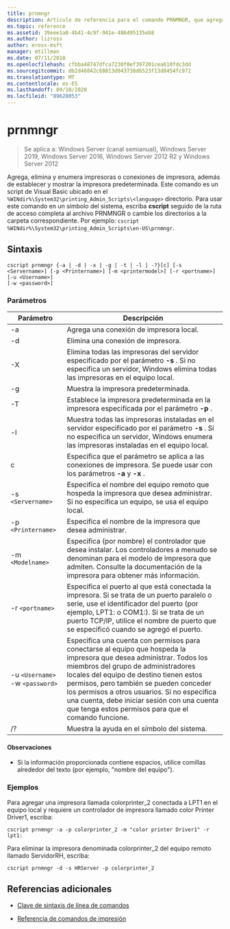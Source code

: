 ```yaml
---
title: prnmngr
description: Artículo de referencia para el comando PRNMNGR, que agrega, elimina y enumera impresoras o conexiones de impresora, además de establecer y mostrar la impresora predeterminada.
ms.topic: reference
ms.assetid: 39eee1a8-4b41-4c9f-941e-486495135eb8
ms.author: lizross
author: eross-msft
manager: mtillman
ms.date: 07/11/2018
ms.openlocfilehash: cfbba48747dfca7230f0ef397201cea610fdc3dd
ms.sourcegitcommit: db2d46842c68813d043738d6523f13d8454fc972
ms.translationtype: MT
ms.contentlocale: es-ES
ms.lasthandoff: 09/10/2020
ms.locfileid: "89628053"
---
```

# <a name="prnmngr"></a>prnmngr

> Se aplica a: Windows Server (canal semianual), Windows Server 2019, Windows Server 2016, Windows Server 2012 R2 y Windows Server 2012

Agrega, elimina y enumera impresoras o conexiones de impresora, además de establecer y mostrar la impresora predeterminada. Este comando es un script de Visual Basic ubicado en el `%WINdir%\System32\printing_Admin_Scripts\<language>` directorio. Para usar este comando en un símbolo del sistema, escriba **cscript** seguido de la ruta de acceso completa al archivo PRNMNGR o cambie los directorios a la carpeta correspondiente. Por ejemplo: `cscript %WINdir%\System32\printing_Admin_Scripts\en-US\prnmngr`.

## <a name="syntax"></a>Sintaxis

```
cscript prnmngr {-a | -d | -x | -g | -t | -l | -?}[c] [-s <Servername>] [-p <Printername>] [-m <printermodel>] [-r <portname>] [-u <Username>]
[-w <password>]
```

### <a name="parameters"></a>Parámetros

| Parámetro | Descripción |
|--|--|
| -a | Agrega una conexión de impresora local. |
| -d | Elimina una conexión de impresora. |
| -X | Elimina todas las impresoras del servidor especificado por el parámetro **-s** . Si no especifica un servidor, Windows elimina todas las impresoras en el equipo local. |
| -g | Muestra la impresora predeterminada. |
| -T | Establece la impresora predeterminada en la impresora especificada por el parámetro **-p** . |
| -l | Muestra todas las impresoras instaladas en el servidor especificado por el parámetro **-s** . Si no especifica un servidor, Windows enumera las impresoras instaladas en el equipo local. |
| c | Especifica que el parámetro se aplica a las conexiones de impresora. Se puede usar con los parámetros **-a** y **-x** . |
| -s `<Servername>` | Especifica el nombre del equipo remoto que hospeda la impresora que desea administrar. Si no especifica un equipo, se usa el equipo local. |
| -p `<Printername>` | Especifica el nombre de la impresora que desea administrar. |
| -m `<Modelname>` | Especifica (por nombre) el controlador que desea instalar. Los controladores a menudo se denominan para el modelo de impresora que admiten. Consulte la documentación de la impresora para obtener más información. |
| -r `<portname>` | Especifica el puerto al que está conectada la impresora. Si se trata de un puerto paralelo o serie, use el identificador del puerto (por ejemplo, LPT1: o COM1:). Si se trata de un puerto TCP/IP, utilice el nombre de puerto que se especificó cuando se agregó el puerto. |
| -u `<Username>` -w `<password>` | Especifica una cuenta con permisos para conectarse al equipo que hospeda la impresora que desea administrar. Todos los miembros del grupo de administradores locales del equipo de destino tienen estos permisos, pero también se pueden conceder los permisos a otros usuarios. Si no especifica una cuenta, debe iniciar sesión con una cuenta que tenga estos permisos para que el comando funcione. |
| /? | Muestra la ayuda en el símbolo del sistema. |

#### <a name="remarks"></a>Observaciones

- Si la información proporcionada contiene espacios, utilice comillas alrededor del texto (por ejemplo, "nombre del equipo").

### <a name="examples"></a>Ejemplos

Para agregar una impresora llamada colorprinter_2 conectada a LPT1 en el equipo local y requiere un controlador de impresora llamado color Printer Driver1, escriba:

```
cscript prnmngr -a -p colorprinter_2 -m "color printer Driver1" -r lpt1:
```

Para eliminar la impresora denominada colorprinter_2 del equipo remoto llamado ServidorRH, escriba:

```
cscript prnmngr -d -s HRServer -p colorprinter_2
```

## <a name="additional-references"></a>Referencias adicionales

- [Clave de sintaxis de línea de comandos](command-line-syntax-key.md)

- [Referencia de comandos de impresión](print-command-reference.md)

